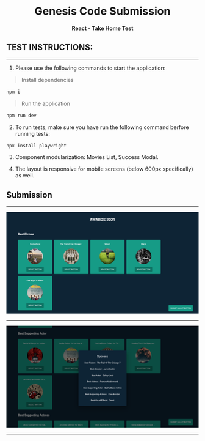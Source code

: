 <p align="center">
  <h1 align="center">
  Genesis Code Submission
  </h1>
</p>

<p align="center">
  <b>
  React - Take Home Test
  </b><br>
</p>

## TEST INSTRUCTIONS:

---

1.  Please use the following commands to start the application:

> Install dependencies

```bash
npm i
```

> Run the application

```bash
npm run dev
```

2.  To run tests, make sure you have run the following command berfore running tests:
```bash
npx install playwright
```

3.  Component modularization: Movies List, Success Modal.

4.  The layout is responsive for mobile screens (below 600px specifically) as well.



## Submission

---

![Ballot Wireframe](requirements/ss-1.png?raw=true "Ballot Wireframe")

---

![Ballot Success Modal Wireframe](requirements/ss-2.png?raw=true "Ballot Success Modal Wireframe")

---
